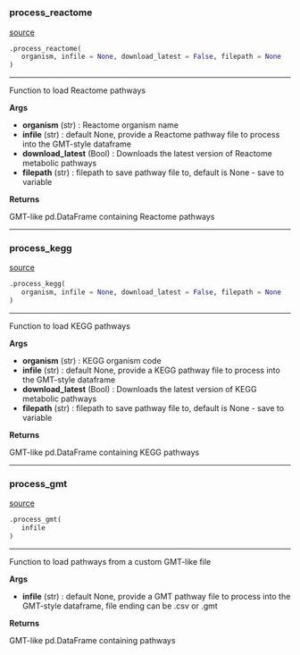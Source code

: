 #


### process_reactome
[source](https://github.com/cwieder/py-ssPA/blob/master/src/sspa/process_pathways.py/#L5)
```python
.process_reactome(
   organism, infile = None, download_latest = False, filepath = None
)
```

---
Function to load Reactome pathways 

**Args**

* **organism** (str) : Reactome organism name
* **infile** (str) : default None, provide a Reactome pathway file to process into the GMT-style dataframe 
* **download_latest** (Bool) : Downloads the latest version of Reactome metabolic pathways
* **filepath** (str) : filepath to save pathway file to, default is None - save to variable


**Returns**

GMT-like pd.DataFrame containing Reactome pathways

----


### process_kegg
[source](https://github.com/cwieder/py-ssPA/blob/master/src/sspa/process_pathways.py/#L44)
```python
.process_kegg(
   organism, infile = None, download_latest = False, filepath = None
)
```

---
Function to load KEGG pathways 

**Args**

* **organism** (str) : KEGG organism code
* **infile** (str) : default None, provide a KEGG pathway file to process into the GMT-style dataframe 
* **download_latest** (Bool) : Downloads the latest version of KEGG metabolic pathways
* **filepath** (str) : filepath to save pathway file to, default is None - save to variable


**Returns**

GMT-like pd.DataFrame containing KEGG pathways

----


### process_gmt
[source](https://github.com/cwieder/py-ssPA/blob/master/src/sspa/process_pathways.py/#L75)
```python
.process_gmt(
   infile
)
```

---
Function to load pathways from a custom GMT-like file

**Args**

* **infile** (str) : default None, provide a GMT pathway file to process into the GMT-style dataframe, file ending can be .csv or .gmt


**Returns**

GMT-like pd.DataFrame containing pathways
